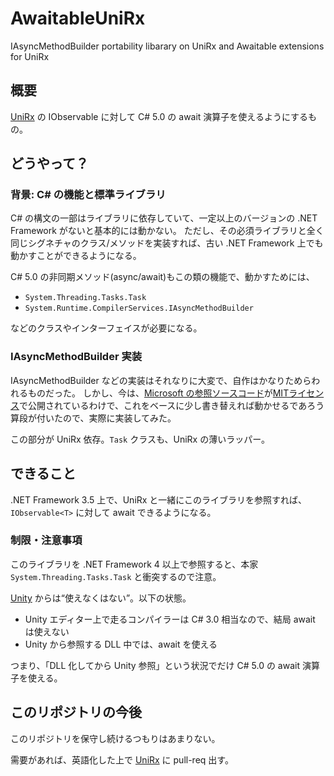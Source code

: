 # AwaitableUniRx

IAsyncMethodBuilder portability libarary on UniRx and Awaitable extensions for UniRx

## 概要

[UniRx](https://github.com/neuecc/UniRx)  の IObservable に対して C# 5.0 の await 演算子を使えるようにするもの。

## どうやって？

### 背景: C# の機能と標準ライブラリ

C# の構文の一部はライブラリに依存していて、一定以上のバージョンの .NET Framework がないと基本的には動かない。
ただし、その必須ライブラリと全く同じシグネチャのクラス/メソッドを実装すれば、古い .NET Framework 上でも動かすことができるようになる。

C# 5.0 の非同期メソッド(async/await)もこの類の機能で、動かすためには、

- `System.Threading.Tasks.Task`
- `System.Runtime.CompilerServices.IAsyncMethodBuilder`

などのクラスやインターフェイスが必要になる。

### IAsyncMethodBuilder 実装

IAsyncMethodBuilder などの実装はそれなりに大変で、自作はかなりためらわれるものだった。
しかし、今は、[Microsoft の参照ソースコード](https://github.com/Microsoft/referencesource)が[MITライセンス](https://github.com/Microsoft/referencesource/blob/master/LICENSE.txt)で公開されているわけで、これをベースに少し書き替えれば動かせるであろう算段が付いたので、実際に実装してみた。

この部分が UniRx 依存。`Task` クラスも、UniRx の薄いラッパー。

## できること

.NET Framework 3.5 上で、UniRx と一緒にこのライブラリを参照すれば、`IObservable<T>` に対して await できるようになる。

### 制限・注意事項

このライブラリを .NET Framework 4 以上で参照すると、本家 `System.Threading.Tasks.Task` と衝突するので注意。

[Unity](http://japan.unity3d.com/unity/) からは“使えなくはない”。以下の状態。

- Unity エディター上で走るコンパイラーは C# 3.0 相当なので、結局 await は使えない
- Unity から参照する DLL 中では、await を使える

つまり、「DLL 化してから Unity 参照」という状況でだけ C# 5.0 の await 演算子を使える。

## このリポジトリの今後

このリポジトリを保守し続けるつもりはあまりない。

需要があれば、英語化した上で [UniRx](https://github.com/neuecc/UniRx) に pull-req 出す。
